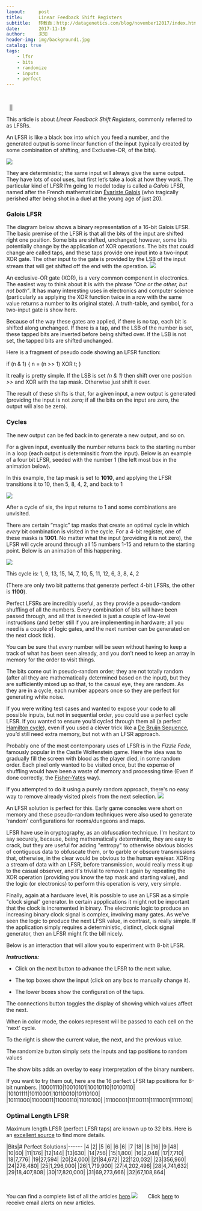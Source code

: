 ```yaml
---
layout:     post
title:      Linear Feedback Shift Registers
subtitle:   转载自：http://datagenetics.com/blog/november12017/index.html
date:       2017-11-19
author:     未知
header-img: img/background1.jpg
catalog: true
tags:
    - lfsr
    - bits
    - randomize
    - inputs
    - perfect
---
```





 

 
||

This article is about *Linear Feedback Shift Registers*, commonly referred to as LFSRs.

An LFSR is like a black box into which you feed a number, and the generated output is some linear function of the input (typically created by some combination of shifting, and Exclusive-OR, of the bits).

![](http://datagenetics.com/blog/november12017/bb.png)


They are deterministic; the same input will always give the same output. They have lots of cool uses, but first let’s take a look at how they work. The particular kind of LFSR I’m going to model today is called a *Galois* LFSR, named after the French mathematician [Évariste Galois](https://en.wikipedia.org/wiki/%C3%89variste_Galois) (who tragically perished after being shot in a duel at the young age of just 20).

### Galois LFSR

The diagram below shows a binary representation of a 16-bit Galois LFSR. The basic premise of the LFSR is that all the bits of the input are shifted right one position. Some bits are shifted, unchanged; however, some bits potentially change by the application of XOR operations. The bits that could change are called taps, and these taps provide one input into a two-input XOR gate. The other input to the gate is provided by the LSB of the input stream that will get shifted off the end with the operation.
![](http://datagenetics.com/blog/november12017/wiki.png)


An exclusive-OR gate (XOR), is a very common component in electronics. The easiest way to think about it is with the phrase *”One or the other, but not both”*. It has many interesting uses in electronics and computer science (particularly as applying the XOR function twice in a row with the same value returns a number to its original state). A truth-table, and symbol, for a two-input gate is show here.

Because of the way these gates are applied, if there is no tap, each bit is shifted along unchanged. If there is a tap, and the LSB of the number is set, these tapped bits are inverted before being shifted over. If the LSB is not set, the tapped bits are shifted unchanged.

Here is a fragment of pseudo code showing an LFSR function:

if (n & 1) { n = (n >> 1) XOR t; }

It really is pretty simple. If the LSB is set *(n & 1)* then shift over one position *>>* and XOR with the tap mask. Otherwise just shift it over.

The result of these shifts is that, for a given input, a new output is generated (providing the input is not zero; if all the bits on the input are zero, the output will also be zero).

### Cycles

The new output can be fed back in to generate a new output, and so on.

For a given input, eventually the number returns back to the starting number in a loop (each output is determinsitic from the input). Below is an example of a four bit LFSR, seeded with the number 1 (the left most box in the animation below).

In this example, the tap mask is set to **1010**, and applying the LFSR transitions it to 10, then 5, 8, 4, 2, and back to 1

![](http://datagenetics.com/blog/november12017/imperfect.gif)


After a cycle of six, the input returns to 1 and some combinations are unvisited.

There are certain “magic” tap masks that create an optimal cycle in which *every* bit combination is visited in the cycle. For a 4-bit register, one of these masks is **1001**. No matter what the input (providing it is not zero), the LFSR will cycle around through all 15 numbers 1-15 and return to the starting point. Below is an animation of this happening.

![](http://datagenetics.com/blog/november12017/perfect.gif)


This cycle is: 1, 9, 13, 15, 14, 7, 10, 5, 11, 12, 6, 3, 8, 4, 2

(There are only two bit patterns that generate perfect 4-bit LFSRs, the other is **1100**).

Perfect LFSRs are incredibly useful, as they provide a pseudo-random shuffling of all the numbers. Every combination of bits will have been passed through, and all that is needed is just a couple of low-level instructions (and better still if you are implementing in hardware; all you need is a couple of logic gates, and the next number can be generated on the next clock tick).

You can be sure that *every* number will be seen without having to keep a track of what has been seen already, and you don’t need to keep an array in memory for the order to visit things.

The bits come out in pseudo-random order; they are not totally random (after all they are mathematically determined based on the input), but they are sufficiently mixed up so that, to the casual eye, they are random. As they are in a cycle, each number appears once so they are perfect for generating white noise.

If you were writing test cases and wanted to expose your code to all possible inputs, but not in sequential order, you could use a perfect cycle LFSR. If you wanted to ensure you’d cycled through them all (a perfect [Hamilton cycle](https://en.wikipedia.org/wiki/Hamiltonian_path)), even if you used a clever trick like a [De Bruijn Sequence](http://www.datagenetics.com/blog/october22013/index.html), you’d still need extra memory, but not with an LFSR approach. 

Probably one of the most contemporary uses of LFSR is in the *Fizzle Fade*, famously popular in the Castle Wolfenstein game. Here the idea was to gradually fill the screen with blood as the player died, in some random order. Each pixel only wanted to be visited once, but the expense of shuffling would have been a waste of memory and processing time (Even if done correctly, the [Fisher-Yates](http://datagenetics.com/blog/november42014/index.html) way).

If you attempted to do it using a purely random approach, there's no easy way to remove already visited pixels from the next selection.
![](http://datagenetics.com/blog/november12017/fizzle.gif)


An LFSR solution is perfect for this. Early game consoles were short on memory and these pseudo-random techniques were also used to generate 'random' configurations for rooms/dungeons and maps.

LFSR have use in cryptography, as an obfuscation technique. I'm hesitant to say securely, because, being mathematically determinstic, they are easy to crack, but they are useful for adding "entropy" to otherwise obvious blocks of contiguous data to obfuscate them, or to garble or obscure transmissions that, otherwise, in the clear would be obvious to the human eye/ear. XORing a stream of data with an LFSR, before transmission, would really mess it up to the casual observer, and it's trivial to remove it again by repeating the XOR operation (providing you know the tap mask and starting value), and the logic (or electronics) to perform this operation is very, very simple.

Finally, again at a hardware level, it is possible to use an LFSR as a simple "clock signal" generator. In certain appplications it might not be important that the clock is incremented in binary. The electronic logic to produce an increasing binary clock signal is complex, involving many gates. As we've seen the logic to produce the next LFSR value, in contrast, is really simple. If the application simply requires a deterministic, distinct, clock signal generator, then an LFSR might fit the bill nicely.

Below is an interaction that will allow you to experiment with 8-bit LFSR.

***Instructions:***

- Click on the next button to advance the LFSR to the next value.

- The top boxes show the input (click on any box to manually change it).

- The lower boxes show the configuration of the taps.

The connections button toggles the display of showing which values affect the next.

When in color mode, the colors represent will be passed to each cell on the 'next' cycle.

To the right is show the current value, the next, and the previous value.

The randomize button simply sets the inputs and tap positions to random values

The show bits adds an overlay to easy interpretation of the binary numbers.


If you want to try them out, here are the 16 perfect LFSR tap positions for 8-bit numbers.
|10001110|10010101|10010110|10100110|
|10101111|10110001|10110010|10110100|
|10111000|11000011|11000110|11010100|
|11100001|11100111|11110011|11111010|

### Optimal Length LFSR

Maximum length LFSR (perfect LFSR taps) are known up to 32 bits. Here is an [excellent source](https://users.ece.cmu.edu/~koopman/lfsr/index.html) to find more details.

|Bits|# Perfect Solutions|------
|4 |2|
|5 |6|
|6 |6|
|7 |18|
|8 |16|
|9 |48|
|10|60|
|11|176|
|12|144|
|13|630|
|14|756|
|15|1,800|
|16|2,048|
|17|7,710|
|18|7,776|
|19|27,594|
|20|24,000|
|21|84,672|
|22|120,032|
|23|356,960|
|24|276,480|
|25|1,296,000|
|26|1,719,900|
|27|4,202,496|
|28|4,741,632|
|29|18,407,808|
|30|17,820,000|
|31|69,273,666|
|32|67,108,864|

 

You can find a complete list of all the articles [here](/blog.html).![](http://datagenetics.com/images/n.gif)
      Click [here](http://datagenetics.com/newsletter/subscribe.html) to receive email alerts on new articles.
